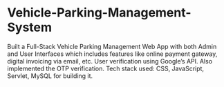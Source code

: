 # Vehicle-Parking-Management-System
Built a Full-Stack Vehicle Parking Management Web App with both Admin and User Interfaces which includes features like online payment gateway, digital invoicing via email, etc. User verification using Google’s API. Also implemented the OTP verification. Tech stack used: CSS, JavaScript, Servlet, MySQL for building it.
